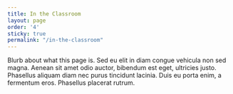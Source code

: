```yaml
---
title: In the Classroom
layout: page
order: '4'
sticky: true
permalink: "/in-the-classroom"
---
```

Blurb about what this page is. Sed eu elit in diam congue vehicula non sed magna. Aenean sit amet odio auctor, bibendum est eget, ultricies justo. Phasellus aliquam diam nec purus tincidunt lacinia. Duis eu porta enim, a fermentum eros. Phasellus placerat rutrum.
